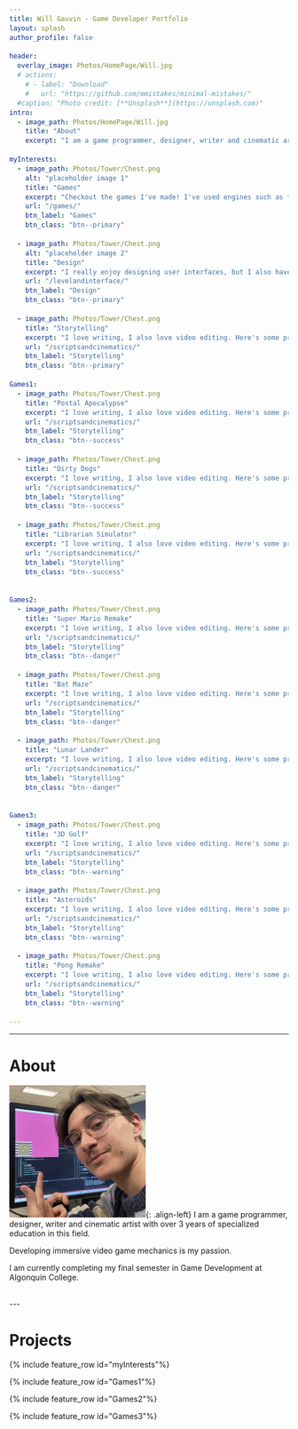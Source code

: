 ```yaml
---
title: Will Gauvin - Game Developer Portfolio
layout: splash
author_profile: false

header:
  overlay_image: Photos/HomePage/Will.jpg
  # actions:
    # - label: "Download"
    #   url: "https://github.com/mmistakes/minimal-mistakes/"
  #caption: "Photo credit: [**Unsplash**](https://unsplash.com)"
intro: 
  - image_path: Photos/HomePage/Will.jpg
    title: "About"
    excerpt: "I am a game programmer, designer, writer and cinematic artist with over 3 years of specialized education in this field."

myInterests:
  - image_path: Photos/Tower/Chest.png
    alt: "placeholder image 1"
    title: "Games"
    excerpt: "Checkout the games I've made! I've used engines such as **Unity**, **Unreal**, and my own **custom game engine**."
    url: "/games/"
    btn_label: "Games"
    btn_class: "btn--primary"

  - image_path: Photos/Tower/Chest.png
    alt: "placeholder image 2"
    title: "Design"
    excerpt: "I really enjoy designing user interfaces, but I also have experience in level design. Check it out!"
    url: "/levelandinterface/"
    btn_label: "Design"
    btn_class: "btn--primary"

  - image_path: Photos/Tower/Chest.png
    title: "Storytelling"
    excerpt: "I love writing, I also love video editing. Here's some projects I've worked on to help convey a story to the player."
    url: "/scriptsandcinematics/"
    btn_label: "Storytelling"
    btn_class: "btn--primary"

Games1:
  - image_path: Photos/Tower/Chest.png
    title: "Postal Apocalypse"
    excerpt: "I love writing, I also love video editing. Here's some projects I've worked on to help convey a story to the player."
    url: "/scriptsandcinematics/"
    btn_label: "Storytelling"
    btn_class: "btn--success"

  - image_path: Photos/Tower/Chest.png
    title: "Dirty Dogs"
    excerpt: "I love writing, I also love video editing. Here's some projects I've worked on to help convey a story to the player."
    url: "/scriptsandcinematics/"
    btn_label: "Storytelling"
    btn_class: "btn--success"

  - image_path: Photos/Tower/Chest.png
    title: "Librarian Simulator"
    excerpt: "I love writing, I also love video editing. Here's some projects I've worked on to help convey a story to the player."
    url: "/scriptsandcinematics/"
    btn_label: "Storytelling"
    btn_class: "btn--success"


Games2:
  - image_path: Photos/Tower/Chest.png
    title: "Super Mario Remake"
    excerpt: "I love writing, I also love video editing. Here's some projects I've worked on to help convey a story to the player."
    url: "/scriptsandcinematics/"
    btn_label: "Storytelling"
    btn_class: "btn--danger"

  - image_path: Photos/Tower/Chest.png
    title: "Bat Maze"
    excerpt: "I love writing, I also love video editing. Here's some projects I've worked on to help convey a story to the player."
    url: "/scriptsandcinematics/"
    btn_label: "Storytelling"
    btn_class: "btn--danger"

  - image_path: Photos/Tower/Chest.png
    title: "Lunar Lander"
    excerpt: "I love writing, I also love video editing. Here's some projects I've worked on to help convey a story to the player."
    url: "/scriptsandcinematics/"
    btn_label: "Storytelling"
    btn_class: "btn--danger"


Games3:
  - image_path: Photos/Tower/Chest.png
    title: "3D Golf"
    excerpt: "I love writing, I also love video editing. Here's some projects I've worked on to help convey a story to the player."
    url: "/scriptsandcinematics/"
    btn_label: "Storytelling"
    btn_class: "btn--warning"

  - image_path: Photos/Tower/Chest.png
    title: "Asteroids"
    excerpt: "I love writing, I also love video editing. Here's some projects I've worked on to help convey a story to the player."
    url: "/scriptsandcinematics/"
    btn_label: "Storytelling"
    btn_class: "btn--warning"

  - image_path: Photos/Tower/Chest.png
    title: "Pong Remake"
    excerpt: "I love writing, I also love video editing. Here's some projects I've worked on to help convey a story to the player."
    url: "/scriptsandcinematics/"
    btn_label: "Storytelling"
    btn_class: "btn--warning"

---
```


---

# About

![image-left](Photos/HomePage/Will246.jpg){: .align-left}
I am a game programmer, designer, writer and cinematic artist with over 3 years of specialized education in this field.  

Developing immersive video game mechanics is my passion.

I am currently completing my final semester in Game Development at Algonquin College.

<br>
---

# Projects
  

{% include feature_row id="myInterests"%}

{% include feature_row id="Games1"%}

{% include feature_row id="Games2"%}

{% include feature_row id="Games3"%}






<!--- 
{% include feature_row id="feature_row3" type="right" %}

-->

